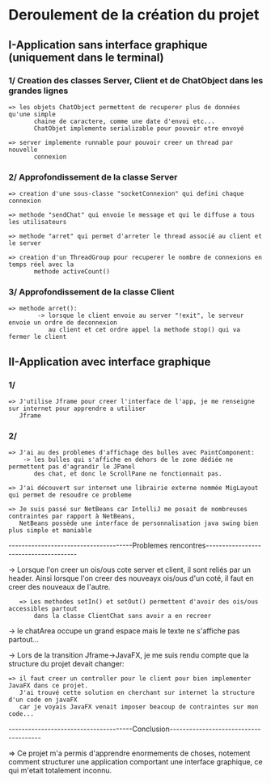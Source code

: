 # Deroulement de la création du projet



## I-Application sans interface graphique (uniquement dans le terminal)

### 1/ Creation des classes Server, Client et de ChatObject dans les grandes lignes
   
	=> les objets ChatObject permettent de recuperer plus de données qu'une simple
       	   chaine de caractere, comme une date d'envoi etc...
           ChatObjet implemente serializable pour pouvoir etre envoyé

	=> server implemente runnable pour pouvoir creer un thread par nouvelle
           connexion


### 2/ Approfondissement de la classe Server

	=> creation d'une sous-classe "socketConnexion" qui defini chaque connexion

	=> methode "sendChat" qui envoie le message et qui le diffuse a tous les utilisateurs

	=> methode "arret" qui permet d'arreter le thread associé au client et le server

	=> creation d'un ThreadGroup pour recuperer le nombre de connexions en temps réel avec la
           methode activeCount()

### 3/ Approfondissement de la classe Client
	
	=> methode arret():
            -> lorsque le client envoie au server "!exit", le serveur envoie un ordre de deconnexion
               au client et cet ordre appel la methode stop() qui va fermer le client


## II-Application avec interface graphique

### 1/
	=> J'utilise Jframe pour creer l'interface de l'app, je me renseigne sur internet pour apprendre a utiliser
   	   Jframe


### 2/
	=> J'ai au des problemes d'affichage des bulles avec PaintComponent:
		-> les bulles qui s'affiche en dehors de le zone dédiée ne permettent pas d'agrandir le JPanel
	  	   des chat, et donc le ScrollPane ne fonctionnait pas.

	=> J'ai découvert sur internet une librairie externe nommée MigLayout qui permet de resoudre ce probleme

	=> Je suis passé sur NetBeans car IntelliJ me posait de nombreuses contraintes par rapport à NetBeans,
	   NetBeans possède une interface de personnalisation java swing bien plus simple et maniable


--------------------------------------Problemes rencontres--------------------------------------

-> Lorsque l'on creer un ois/ous cote server et client, il sont reliés par un header. Ainsi lorsque
   l'on creer des nouveayx ois/ous d'un coté, il faut en creer des nouveaux de l'autre.
       
       => Les methodes setIn() et setOut() permettent d'avoir des ois/ous accessibles partout
           dans la classe ClientChat sans avoir a en recreer

-> le chatArea occupe un grand espace mais le texte ne s'affiche pas partout...

-> Lors de la transition Jframe->JavaFX, je me suis rendu compte que la structure du projet devait changer:
	
	=> il faut creer un controller pour le client pour bien implementer JavaFX dans ce projet.
	   J'ai trouvé cette solution en cherchant sur internet la structure d'un code en javaFX
	   car je voyais JavaFX venait imposer beacoup de contraintes sur mon code...

--------------------------------------Conclusion--------------------------------------

=> Ce projet m'a permis d'apprendre enormements de choses, notement comment structurer une application comportant une interface graphique, 
   ce qui m'etait totalement inconnu.
   
